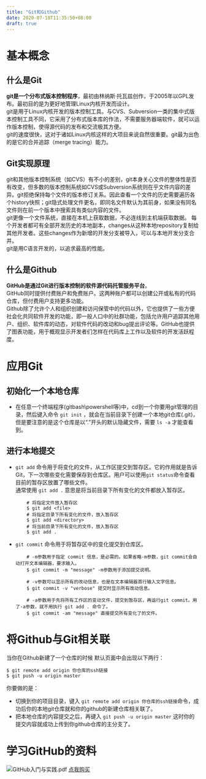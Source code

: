 ```yaml
---
title: "Git和Github"
date: 2020-07-18T11:35:50+08:00
draft: true
---
```

# 基本概念
## 什么是Git
**git是一个分布式版本控制程序**，最初由林纳斯·托瓦兹创作，于2005年以GPL发布。最初目的是为更好地管理Linux内核开发而设计。<br>
git是用于Linux内核开发的版本控制工具。与CVS、Subversion一类的集中式版本控制工具不同，它采用了分布式版本库的作法，不需要服务器端软件，就可以运作版本控制，使得源代码的发布和交流极其方便。<br>
git的速度很快，这对于诸如Linux内核这样的大项目来说自然很重要。git最为出色的是它的合并追踪（merge tracing）能力。
## Git实现原理
git和其他版本控制系统（如CVS）有不小的差别，git本身关心文件的整体性是否有改变，但多数的版本控制系统如CVS或Subversion系统则在乎文件内容的差异。git拒绝保持每个文件的版本修订关系。因此查看一个文件的历史需要遍历各个history快照；git隐式处理文件更名，即同名文件默认为其前身，如果没有同名文件则在前一个版本中搜索具有类似内容的文件。<br>
git更像一个文件系统，直接在本机上获取数据，不必连线到主机端获取数据。 每个开发者都可有全部开发历史的本地副本，changes从这种本地repository复制给其他开发者。这些changes作为新增的开发分支被导入，可以与本地开发分支合并。<br>
git是用C语言开发的，以追求最高的性能。
## 什么是Github
**GitHub是通过Git进行版本控制的软件源代码托管服务平台**。<br>
GitHub同时提供付费账户和免费账户。这两种账户都可以创建公开或私有的代码仓库，但付费用户支持更多功能。<br>
Github除了允许个人和组织创建和访问保管中的代码以外，它也提供了一些方便社会化共同软件开发的功能，即一般人口中的社群功能，包括允许用户追踪其他用户、组织、软件库的动态，对软件代码的改动和bug提出评论等。GitHub也提供了图表功能，用于概观显示开发者们怎样在代码库上工作以及软件的开发活跃程度。

# 应用Git
## 初始化一个本地仓库
* 在任意一个终端程序(gitbash\powershell等)中，cd到一个你要用git管理的目录，然后键入命令 `git init` ，就会在当前目录下创建一个本地git仓库(.git)，但是要注意的是这个仓库是以“.”开头的默认隐藏文件，需要 `ls -a` 才能查看到。
## 进行本地提交
* `git add` 命令用于将变化的文件，从工作区提交到暂存区。它的作用就是告诉 Git，下一次哪些变化需要保存到仓库区。用户可以使用`git status`命令查看目前的暂存区放置了哪些文件。<br>通常使用 `git add .` 意思是将当前目录下所有变化的文件都放入暂存区。
    ```git
        # 将指定文件放入暂存区
        $ git add <file>
        # 将指定目录下所有变化的文件，放入暂存区
        $ git add <directory>
        # 将当前目录下所有变化的文件，放入暂存区
        $ git add .
    ```
* `git commit` 命令用于将暂存区中的变化提交到仓库区。
    ```git
        # -m参数用于指定 commit 信息，是必需的。如果省略-m参数，git commit会自动打开文本编辑器，要求输入。
        $ git commit -m "message" -m参数用于添加提交说明。

        # -v参数可以显示所有的改动信息，也是在文本编辑器首行输入文字信息。
        $ git commit -v "verbose" 提交时显示所有改动信息。

        # -a参数用于先将所有工作区的变动文件，提交到暂存区，再运行git commit。用了-a参数，就不用执行 git add . 命令了。
        $ git commit -am "message" 直接提交所有变化了的文件。
    ```
# 将Github与Git相关联
当你在Github新建了一个仓库的时候
默认页面中会出现以下两行：
```git
$ git remote add origin 你仓库的ssh链接
$ git push -u origin master
```
你要做的是：
* 切换到你的项目目录，键入 `git remote add origin 你仓库的ssh链接`命令，成功后你的本地git仓库就和你的github的新建仓库相关联了。
* 把本地仓库的内容提交之后，再键入 `git push -u origin master` 这时你的提交内容就成功上传到你github仓库的主分支了。

# 学习GitHub的资料
![GitHub入门与实践.pdf](https://file.ituring.com.cn/ScreenShow/0100b1277525ae327a4c)
[点我购买](https://www.ituring.com.cn/book/1581)